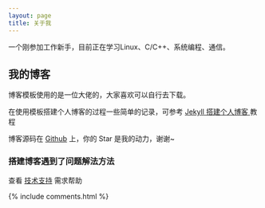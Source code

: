 ```yaml
---
layout: page
title: 关于我
---
```


一个刚参加工作新手，目前正在学习Linux、C/C++、系统编程、通信。


<h2> 我的博客 </h2>  

博客模板使用的是一位大佬的，大家喜欢可以自行去下载。

在使用模板搭建个人博客的过程一些简单的记录，可参考
<a href="/2021/06/jekyll/"> Jekyll 搭建个人博客 </a>
教程

博客源码在 <a target="_blank" href='https://github.com/jinbao1chen/jinbao1chen.github.io/'>Github</a> 上，你的 Star 是我的动力，谢谢~


<h3> 搭建博客遇到了问题解法方法 </h3>  

查看 [技术支持](https://jinbao1chen.github.io/support/) 需求帮助

{% include comments.html %}
